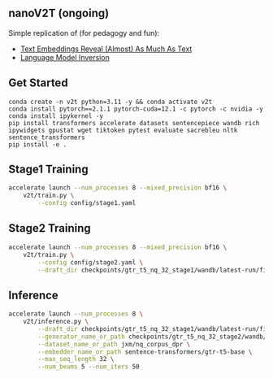 ## nanoV2T (ongoing)
Simple replication of (for pedagogy and fun):
- [Text Embeddings Reveal (Almost) As Much As Text](https://arxiv.org/abs/2310.06816)
- [Language Model Inversion](https://arxiv.org/abs/2311.13647)

## Get Started
```
conda create -n v2t python=3.11 -y && conda activate v2t
conda install pytorch==2.1.1 pytorch-cuda=12.1 -c pytorch -c nvidia -y
conda install ipykernel -y
pip install transformers accelerate datasets sentencepiece wandb rich ipywidgets gpustat wget tiktoken pytest evaluate sacrebleu nltk sentence_transformers
pip install -e .
```

## Stage1 Training
```bash
accelerate launch --num_processes 8 --mixed_precision bf16 \
    v2t/train.py \
        --config config/stage1.yaml
```

## Stage2 Training
```bash
accelerate launch --num_processes 8 --mixed_precision bf16 \
    v2t/train.py \
        --config config/stage2.yaml \
        --draft_dir checkpoints/gtr_t5_nq_32_stage1/wandb/latest-run/files/hyps
```
## Inference
```bash
accelerate launch --num_processes 8 \
    v2t/inference.py \
        --draft_dir checkpoints/gtr_t5_nq_32_stage1/wandb/latest-run/files/hyps \
        --generator_name_or_path checkpoints/gtr_t5_nq_32_stage2/wandb/latest-run/files/final \
        --dataset_name_or_path jxm/nq_corpus_dpr \
        --embedder_name_or_path sentence-transformers/gtr-t5-base \
        --max_seq_length 32 \
        --num_beams 5 --num_iters 50
```